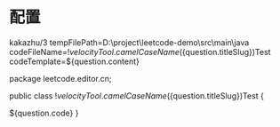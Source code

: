 # 配置
kakazhu/3
tempFilePath=D:\project\leetcode-demo\src\main\java
codeFileName=$!velocityTool.camelCaseName(${question.titleSlug})Test
codeTemplate=${question.content}

package leetcode.editor.cn;

public class $!velocityTool.camelCaseName(${question.titleSlug})Test {

${question.code}
}
